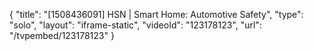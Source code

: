 {
    "title": "[1508436091] HSN | Smart Home: Automotive Safety",
    "type": "solo",
    "layout": "iframe-static",
    "videoId": "123178123",
    "url": "\/tvpembed\/123178123"
}